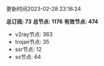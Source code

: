 更新时间2023-02-28 23:16:24

**总订阅: 73**
**总节点: 1176**
**有效节点: 474**
- v2ray节点: 363
- trojan节点: 35
- ssr节点: 12
- ss节点: 64
